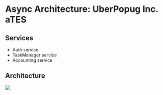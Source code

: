 # Async Architecture: UberPopug Inc. aTES

## Services

- Auth service
- TaskManager service
- Accounting service

## Architecture

![](docs/images/async-architecture.v0.png)